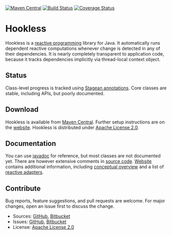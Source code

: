 [![Maven Central](https://img.shields.io/maven-central/v/com.machinezoo.hookless/hookless)](https://search.maven.org/artifact/com.machinezoo.hookless/hookless)
[![Build Status](https://travis-ci.com/robertvazan/hookless.svg?branch=master)](https://app.travis-ci.com/github/robertvazan/hookless)
[![Coverage Status](https://codecov.io/gh/robertvazan/hookless/branch/master/graph/badge.svg)](https://codecov.io/gh/robertvazan/hookless)

# Hookless #

Hookless is a [reactive programming](https://en.wikipedia.org/wiki/Reactive_programming) library for Java. It automatically runs dependent reactive computations whenever change is detected in any of their dependencies. It is nearly completely transparent to application code, because it tracks dependencies implicitly via thread-local context object.

## Status ##

Class-level progress is tracked using [Stagean annotations](https://stagean.machinezoo.com/). Core classes are stable, including APIs, but poorly documented.

## Download ##

Hookless is available from [Maven Central](https://search.maven.org/artifact/com.machinezoo.hookless/hookless). Further setup instructions are on the [website](https://hookless.machinezoo.com/). Hookless is distributed under [Apache License 2.0](LICENSE).

## Documentation ##

You can use [javadoc](https://hookless.machinezoo.com/javadocs/core/overview-summary.html) for reference, but most classes are not documented yet. There are however extensive comments in [source code](src/main/java/com/machinezoo/hookless). [Website](https://hookless.machinezoo.com/) contains additional information, including [conceptual overview](https://hookless.machinezoo.com/concepts) and a list of [reactive adapters](https://hookless.machinezoo.com/adapters).

## Contribute ##

Bug reports, feature suggestions, and pull requests are welcome. For major changes, open an issue first to discuss the change.

* Sources: [GitHub](https://github.com/robertvazan/hookless), [Bitbucket](https://bitbucket.org/robertvazan/hookless)
* Issues: [GitHub](https://github.com/robertvazan/hookless/issues), [Bitbucket](https://bitbucket.org/robertvazan/hookless/issues)
* License: [Apache License 2.0](LICENSE)

